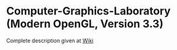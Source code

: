# Computer-Graphics-Laboratory (Modern OpenGL, Version 3.3)
Complete description given at [Wiki](https://github.com/SubahNawarMahi/Computer-Graphics-Laboratory/wiki) 
